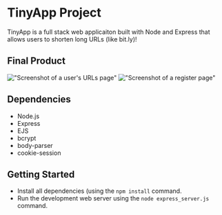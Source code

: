 # TinyApp Project

TinyApp is a full stack web applicaiton built with Node and Express that allows users to shorten long URLs (like bit.ly)!

## Final Product

!["Screenshot of a user's URLs page"]()
!["Screenshot of a register page"]()

## Dependencies
- Node.js
- Express
- EJS
- bcrypt
- body-parser
- cookie-session

## Getting Started
- Install all dependencies (using the `npm install` command.
- Run the development web server using the `node express_server.js` command.

